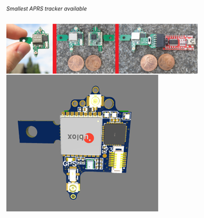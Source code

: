 
###### Smallest APRS tracker available
<img src="./IMG_78267.jpg" width="1000"> 

<img src="./B1.png" width="400">
